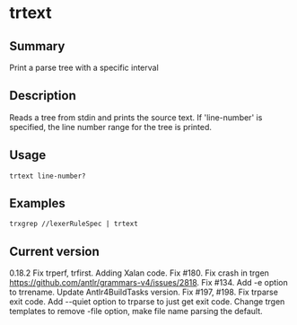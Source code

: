 # trtext

## Summary

Print a parse tree with a specific interval

## Description

Reads a tree from stdin and prints the source text. If 'line-number' is
specified, the line number range for the tree is printed.

## Usage

    trtext line-number?

## Examples

    trxgrep //lexerRuleSpec | trtext

## Current version

0.18.2 Fix trperf, trfirst. Adding Xalan code. Fix #180. Fix crash in trgen https://github.com/antlr/grammars-v4/issues/2818. Fix #134. Add -e option to trrename. Update Antlr4BuildTasks version. Fix #197, #198. Fix trparse exit code. Add --quiet option to trparse to just get exit code. Change trgen templates to remove -file option, make file name parsing the default.
